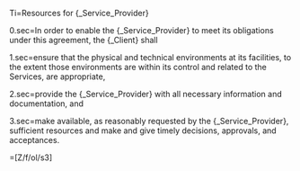 Ti=Resources for {_Service_Provider}

0.sec=In order to enable the {_Service_Provider} to meet its obligations under this agreement, the {_Client} shall

1.sec=ensure that the physical and technical environments at its facilities, to the extent those environments are within its control and related to the Services, are appropriate,

2.sec=provide the {_Service_Provider} with all necessary information and documentation, and

3.sec=make available, as reasonably requested by the {_Service_Provider}, sufficient resources and make and give timely decisions, approvals, and acceptances.

=[Z/f/ol/s3]
